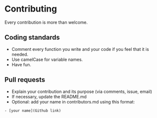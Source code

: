 # Contributing

Every contribution is more than welcome.

## Coding standards

- Comment every function you write and your code if you feel that it is needed.
- Use camelCase for variable names.
- Have fun.

## Pull requests

- Explain your contribution and its purpose (via comments, issue, email)
- If necessary, update the README.md
- Optional: add your name in contributors.md using this format:

```
- [your name](Github link)
```
